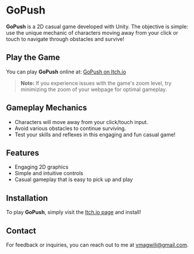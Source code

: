 # GoPush

**GoPush** is a 2D casual game developed with Unity. The objective is simple: use the unique mechanic of characters moving away from your click or touch to navigate through obstacles and survive!

## Play the Game

You can play **GoPush** online at: [GoPush on Itch.io](https://shhiroi.itch.io/gopsuh)

> **Note:** If you experience issues with the game's zoom level, try minimizing the zoom of your webpage for optimal gameplay.

## Gameplay Mechanics

- Characters will move away from your click/touch input.
- Avoid various obstacles to continue surviving.
- Test your skills and reflexes in this engaging and fun casual game!

## Features

- Engaging 2D graphics
- Simple and intuitive controls
- Casual gameplay that is easy to pick up and play

## Installation

To play **GoPush**, simply visit the [Itch.io page](https://shhiroi.itch.io/gopsuh) and install!

## Contact

For feedback or inquiries, you can reach out to me at [vmagwili@gmail.com](mailto:vmagwili@gmail.com).

